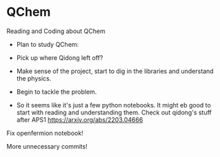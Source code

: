 # QChem
Reading and Coding about QChem


- Plan to study QChem:
- Pick up where Qidong left off?
- Make sense of the project, start to dig in the libraries and understand the physics.
- Begin to tackle the problem.

- So it seems like it's just a few python notebooks. It might eb good to start with reading and understanding them.
Check out qidong's stuff after APS1
https://arxiv.org/abs/2203.04666

Fix openfermion notebook!


More unnecessary commits!
